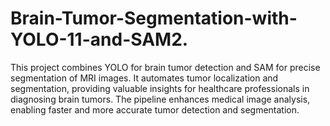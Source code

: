 # Brain-Tumor-Segmentation-with-YOLO-11-and-SAM2.
This project combines YOLO for brain tumor detection and SAM for precise segmentation of MRI images. It automates tumor localization and segmentation, providing valuable insights for healthcare professionals in diagnosing brain tumors. The pipeline enhances medical image analysis, enabling faster and more accurate tumor detection and segmentation.
